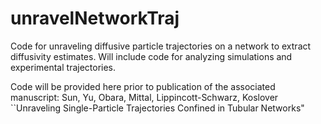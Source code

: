 # unravelNetworkTraj
Code for unraveling diffusive particle trajectories on a network to extract diffusivity estimates. Will include code for analyzing simulations and experimental trajectories.

Code will be provided here prior to publication of the associated manuscript:
Sun, Yu, Obara, Mittal, Lippincott-Schwarz, Koslover ``Unraveling Single-Particle Trajectories Confined in Tubular Networks"
